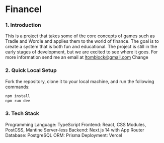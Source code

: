 # Financel

### 1. Introduction

This is a project that takes some of the core concepts of games such as Tradle and Wordle and applies them to the world of finance. The goal is to create a system that is both fun and educational. The project is still in the early stages of development, but we are excited to see where it goes. For more information send me an email at [ltomblock@gmail.com](mailto:ltomblock@gmail.com)
Change

### 2. Quick Local Setup

Fork the repository, clone it to your local machine, and run the following commands:

```bash
npm install
npm run dev
```

### 3. Tech Stack

Programming Language: TypeScript
Frontend: React, CSS Modules, PostCSS, Mantine
Server-less Backend: Next.js 14 with App Router
Database: PostgreSQL
ORM: Prisma
Deployment: Vercel
